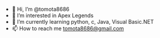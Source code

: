- 👋 Hi, I’m @tomota8686
- 👀 I’m interested in Apex Legends
- 🌱 I’m currently learning python, c, Java, Visual Basic.NET
- 📫 How to reach me tomota8686@gmail.com

<!---
tomota8686/tomota8686 is a ✨ special ✨ repository because its `README.md` (this file) appears on your GitHub profile.
You can click the Preview link to take a look at your changes.
--->

